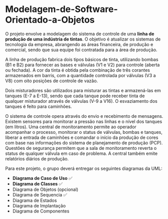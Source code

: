 # Modelagem-de-Software-Orientado-a-Objetos


O projeto envolve a modelagem do sistema de controle de uma **linha de produção de uma indústria de tintas**. O objetivo é atualizar os sistemas de tecnologia da empresa, abrangendo as áreas financeira, de produção e comercial, sendo que sua equipe foi contratada para a área de produção.

A linha de produção fabrica dois tipos básicos de tinta, utilizando bombas (B1 e B2) para fornecer as bases e válvulas (V1 e V2) para controle (aberta ou fechada). A cor da tinta é obtida pela combinação de três corantes armazenados em barris, com a quantidade controlada por válvulas (V3 a V8) com oito posições de controle de vazão.

Dois misturadores são utilizados para misturar as tintas e armazená-las em tanques (E-7 a E-13), sendo que cada tanque pode receber tinta de qualquer misturador através de válvulas (V-9 a V16). O esvaziamento dos tanques é feito para caminhões.

O sistema de controle opera através do envio e recebimento de mensagens. Existem sensores para monitorar a pressão nas linhas e o nível dos tanques (em litros). Uma central de monitoramento permite ao operador acompanhar o processo, monitorar o status de válvulas, bombas e tanques, liberar a entrada de caminhões e comandar o início da produção de cores com base nas informações do sistema de planejamento de produção (PCP). Questões de segurança permitem que a sala de monitoramento reverta o status de qualquer válvula em caso de problema. A central também emite relatórios diários de produção.

Para este projeto, o grupo deverá entregar os seguintes diagramas da UML:

*   **Diagrama de Caso de Uso** ✅
*   **Diagrama de Classes** ✅
*   Diagrama de Objetos (opcional)
*   Diagrama de Sequencia ✅
*   Diagrama de Estados
*   Diagrama de Implantação
*   Diagrama de Componentes
